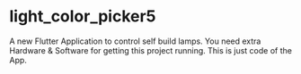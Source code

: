 # light_color_picker5

A new Flutter Application to control self build lamps.
You need extra Hardware & Software for getting this project running. This is just code of the App.


